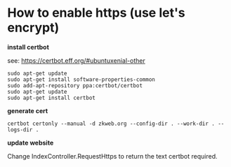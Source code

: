 # How to enable https (use let's encrypt)

**install certbot**

see: https://certbot.eff.org/#ubuntuxenial-other

``` text
sudo apt-get update
sudo apt-get install software-properties-common
sudo add-apt-repository ppa:certbot/certbot
sudo apt-get update
sudo apt-get install certbot 
```

**generate cert**

``` text
certbot certonly --manual -d zkweb.org --config-dir . --work-dir . --logs-dir .
```

**update website**

Change IndexController.RequestHttps to return the text certbot required.
